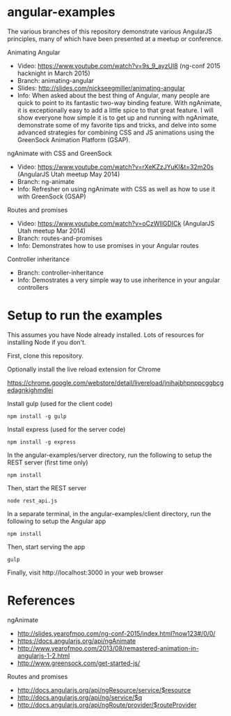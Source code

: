 angular-examples
================
The various branches of this repository demonstrate various AngularJS principles, many of which have been presented at a meetup or conference.

Animating Angular
* Video: https://www.youtube.com/watch?v=9s_9_ayzUl8 (ng-conf 2015 hacknight in March 2015)
* Branch: animating-angular
* Slides: http://slides.com/nickseegmiller/animating-angular
* Info: When asked about the best thing of Angular, many people are quick to point to
    its fantastic two-way binding feature. With ngAnimate, it is exceptionally easy
    to add a little spice to that great feature. I will show everyone how simple it is
    to get up and running with ngAnimate, demonstrate some of my favorite tips and tricks,
    and delve into some advanced strategies for combining CSS and JS animations using
    the GreenSock Animation Platform (GSAP).

ngAnimate with CSS and GreenSock
* Video: https://www.youtube.com/watch?v=rXeKZzJYuKI&t=32m20s (AngularJS Utah meetup May 2014)
* Branch: ng-animate
* Info: Refresher on using ngAnimate with CSS as well as how to use it with GreenSock (GSAP)

Routes and promises
* Video: https://www.youtube.com/watch?v=oCzWIlGDICk (AngularJS Utah meetup Mar 2014)
* Branch: routes-and-promises
* Info: Demonstrates how to use promises in your Angular routes

Controller inheritance
* Branch: controller-inheritance
* Info: Demostrates a very simple way to use inheritence in your angular controllers

Setup to run the examples
=========================
This assumes you have Node already installed. Lots of resources for installing Node if you don't.

First, clone this repository.

Optionally install the live reload extension for Chrome

https://chrome.google.com/webstore/detail/livereload/jnihajbhpnppcggbcgedagnkighmdlei

Install gulp (used for the client code)

    npm install -g gulp
  
Install express (used for the server code)

    npm install -g express

In the angular-examples/server directory, run the following to setup the REST server (first time only)

    npm install
  
Then, start the REST server

    node rest_api.js
  
In a separate terminal, in the angular-examples/client directory, run the following to setup the Angular app

    npm install
  
Then, start serving the app

    gulp
  
Finally, visit http://localhost:3000 in your web browser
  
# References
ngAnimate
* http://slides.yearofmoo.com/ng-conf-2015/index.html?now123#/0/0/
* https://docs.angularjs.org/api/ngAnimate
* http://www.yearofmoo.com/2013/08/remastered-animation-in-angularjs-1-2.html
* http://www.greensock.com/get-started-js/

Routes and promises
* http://docs.angularjs.org/api/ngResource/service/$resource
* http://docs.angularjs.org/api/ng/service/$q
* http://docs.angularjs.org/api/ngRoute/provider/$routeProvider

  
